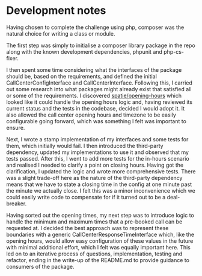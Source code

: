 # Development notes

Having chosen to complete the challenge using php, composer was the natural choice for writing a class or module.

The first step was simply to initialise a composer library package in the repo along with the known development dependencies, phpunit and php-cs-fixer.

I then spent some time considering what the interfaces of the package should be, based on the requirements, and defined the initial CallCenterConfigInterface and CallCenterInterface.  Following this, I carried out some research into what packages might already exist that satisfied all or some of the requirements.  I discovered [spatie/opening-hours](https://github.com/spatie/opening-hours) which looked like it could handle the opening hours logic and, having reviewed its current status and the tests in the codebase, decided I would adopt it.  It also allowed the call center opening hours and timezone to be easily configurable going forward, which was something I felt was important to ensure.

Next, I wrote a stamp implementation of my interfaces and some tests for them, which initially would fail.  I then introduced the third-party dependency, updated my implementations to use it and observed that my tests passed.  After this, I went to add more tests for the in-hours scenario and realised I needed to clarify a point on closing hours.  Having got the clarification, I updated the logic and wrote more comprehensive tests.  There was a slight trade-off here as the nature of the third-party dependency means that we have to state a closing time in the config at one minute past the minute we actually close.  I felt this was a minor inconvenience which we could easily write code to compensate for if it turned out to be a deal-breaker.

Having sorted out the opening times, my next step was to introduce logic to handle the minimum and maximum times that a pre-booked call can be requested at.  I decided the best approach was to represent these boundaries with a generic CallCenterResponseTimeInterface which, like the opening hours, would allow easy configuration of these values in the future with minimal additional effort, which I felt was equally important here.  This led on to an iterative process of questions, implementation, testing and refactor, ending in the write-up of the README.md to provide guidance to consumers of the package.
